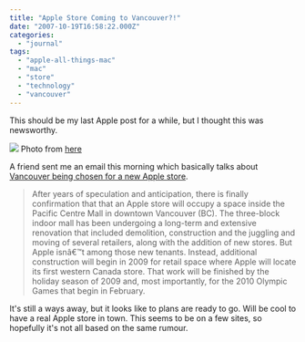 ```yaml
---
title: "Apple Store Coming to Vancouver?!"
date: "2007-10-19T16:58:22.000Z"
categories: 
  - "journal"
tags: 
  - "apple-all-things-mac"
  - "mac"
  - "store"
  - "technology"
  - "vancouver"
---
```


This should be my last Apple post for a while, but I thought this was newsworthy.

![](images/AppleStoreNY5thAve.png) Photo from [here](http://www.mathieuthouvenin.com/blog/2006/05/21/apple-store-new-york-5th-avenue/)

A friend sent me an email this morning which basically talks about [Vancouver being chosen for a new Apple store](http://www.appleinsider.com/articles/07/10/19/apple_retail_update_200th_store_more_to_follow.html).

> After years of speculation and anticipation, there is finally confirmation that that an Apple store will occupy a space inside the Pacific Centre Mall in downtown Vancouver (BC). The three-block indoor mall has been undergoing a long-term and extensive renovation that included demolition, construction and the juggling and moving of several retailers, along with the addition of new stores. But Apple isnâ€™t among those new tenants. Instead, additional construction will begin in 2009 for retail space where Apple will locate its first western Canada store. That work will be finished by the holiday season of 2009 and, most importantly, for the 2010 Olympic Games that begin in February.

It's still a ways away, but it looks like to plans are ready to go. Will be cool to have a real Apple store in town. This seems to be on a few sites, so hopefully it's not all based on the same rumour.
